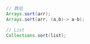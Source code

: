 ```java
// 数组
Arrays.sort(arr);
Arrays.sort(arr, (a,b)-> a-b);
```

```java
// List
Collections.sort(list);
```

